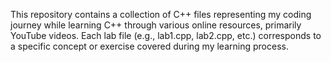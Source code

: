 This repository contains a collection of C++ files representing my coding journey while learning C++ through various online resources, primarily YouTube videos. Each lab file (e.g., lab1.cpp, lab2.cpp, etc.) corresponds to a specific concept or exercise covered during my learning process.
